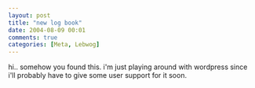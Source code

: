 ```yaml
---
layout: post
title: "new log book"
date: 2004-08-09 00:01
comments: true
categories: [Meta, Lebwog]
---
```

hi.. somehow you found this. i'm just playing around with wordpress since i'll probably have to give some user support for it soon.
